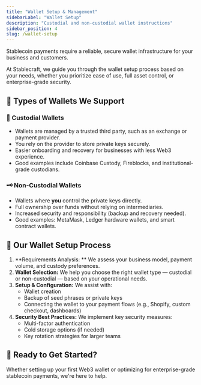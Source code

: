 ```yaml
---
title: "Wallet Setup & Management"
sidebarLabel: "Wallet Setup"
description: "Custodial and non-custodial wallet instructions"
sidebar_position: 4
slug: /wallet-setup
---
```

Stablecoin payments require a reliable, secure wallet infrastructure for your business and customers.

At Stablecraft, we guide you through the wallet setup process based on your needs, whether you prioritize ease of use, full asset control, or enterprise-grade security.

## 🧩 Types of Wallets We Support

### 🔐 Custodial Wallets

- Wallets are managed by a trusted third party, such as an exchange or payment provider.
- You rely on the provider to store private keys securely.
- Easier onboarding and recovery for businesses with less Web3 experience.
- Good examples include Coinbase Custody, Fireblocks, and institutional-grade custodians.

### 🗝 Non-Custodial Wallets

- Wallets where **you** control the private keys directly.
- Full ownership over funds without relying on intermediaries.
- Increased security and responsibility (backup and recovery needed).
- Good examples: MetaMask, Ledger hardware wallets, and smart contract wallets.

## 🔧 Our Wallet Setup Process

1. **Requirements Analysis: ** We assess your business model, payment volume, and custody preferences.
2. **Wallet Selection:** We help you choose the right wallet type — custodial or non-custodial — based on your operational needs.
3. **Setup & Configuration:** We assist with:
   - Wallet creation
   - Backup of seed phrases or private keys
   - Connecting the wallet to your payment flows (e.g., Shopify, custom checkout, dashboards)
4. **Security Best Practices:** We implement key security measures:
   - Multi-factor authentication
   - Cold storage options (if needed)
   - Key rotation strategies for larger teams

## 🚀 Ready to Get Started?

Whether setting up your first Web3 wallet or optimizing for enterprise-grade stablecoin payments, we're here to help.